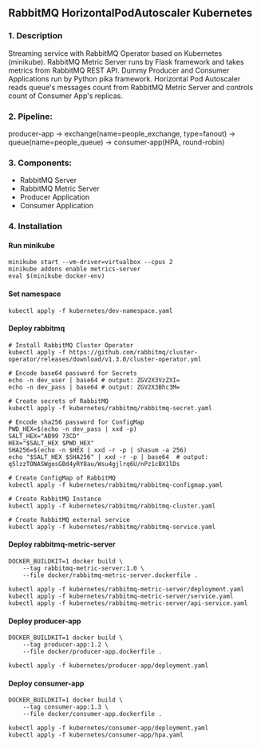 ## RabbitMQ HorizontalPodAutoscaler Kubernetes
### 1. Description
Streaming service with RabbitMQ Operator based on Kubernetes (minikube). RabbitMQ Metric Server runs by Flask framework
and takes metrics from RabbitMQ REST API. Dummy Producer and Consumer Applications run by Python pika framework.
Horizontal Pod Autoscaler reads queue's messages count from RabbitMQ Metric Server and controls count 
of Consumer App's replicas.

### 2. Pipeline:
producer-app -> exchange(name=people_exchange, type=fanout) 
-> queue(name=people_queue) -> consumer-app(HPA, round-robin)

### 3. Components:
- RabbitMQ Server
- RabbitMQ Metric Server
- Producer Application
- Consumer Application

### 4. Installation
#### Run minikube
```
minikube start --vm-driver=virtualbox --cpus 2
minikube addons enable metrics-server
eval $(minikube docker-env)
```

#### Set namespace
```
kubectl apply -f kubernetes/dev-namespace.yaml
```

#### Deploy rabbitmq
```
# Install RabbitMQ Cluster Operator
kubectl apply -f https://github.com/rabbitmq/cluster-operator/releases/download/v1.3.0/cluster-operator.yml

# Encode base64 password for Secrets
echo -n dev_user | base64 # output: ZGV2X3VzZXI=
echo -n dev_pass | base64 # output: ZGV2X3Bhc3M=

# Create secrets of RabbitMQ
kubectl apply -f kubernetes/rabbitmq/rabbitmq-secret.yaml

# Encode sha256 password for ConfigMap
PWD_HEX=$(echo -n dev_pass | xxd -p)
SALT_HEX="AB99 73CD" 
HEX="$SALT_HEX $PWD_HEX"
SHA256=$(echo -n $HEX | xxd -r -p | shasum -a 256)
echo "$SALT_HEX $SHA256" | xxd -r -p | base64  # output: q5lzzTONASWgosGBd4yRY8au/Wsu4gjlrq6U/nPz1cBX1lDs

# Create ConfigMap of RabbitMQ
kubectl apply -f kubernetes/rabbitmq/rabbitmq-configmap.yaml

# Create RabbitMQ Instance
kubectl apply -f kubernetes/rabbitmq/rabbitmq-cluster.yaml

# Create RabbitMQ external service
kubectl apply -f kubernetes/rabbitmq/rabbitmq-service.yaml
```

#### Deploy rabbitmq-metric-server
```
DOCKER_BUILDKIT=1 docker build \
    --tag rabbitmq-metric-server:1.0 \
    --file docker/rabbitmq-metric-server.dockerfile .

kubectl apply -f kubernetes/rabbitmq-metric-server/deployment.yaml
kubectl apply -f kubernetes/rabbitmq-metric-server/service.yaml
kubectl apply -f kubernetes/rabbitmq-metric-server/api-service.yaml
```

#### Deploy producer-app
```
DOCKER_BUILDKIT=1 docker build \
    --tag producer-app:1.2 \
    --file docker/producer-app.dockerfile .

kubectl apply -f kubernetes/producer-app/deployment.yaml
```

#### Deploy consumer-app
```
DOCKER_BUILDKIT=1 docker build \
    --tag consumer-app:1.3 \
    --file docker/consumer-app.dockerfile .

kubectl apply -f kubernetes/consumer-app/deployment.yaml
kubectl apply -f kubernetes/consumer-app/hpa.yaml
```
